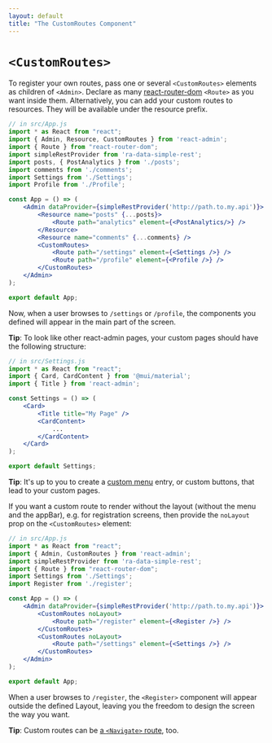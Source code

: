 ```yaml
---
layout: default
title: "The CustomRoutes Component"
---
```


# `<CustomRoutes>`

To register your own routes, pass one or several `<CustomRoutes>` elements as children of `<Admin>`. Declare as many [react-router-dom](https://reactrouter.com/docs/en/v6/api#routes-and-route) `<Route>` as you want inside them.
Alternatively, you can add your custom routes to resources. They will be available under the resource prefix.

```jsx
// in src/App.js
import * as React from "react";
import { Admin, Resource, CustomRoutes } from 'react-admin';
import { Route } from "react-router-dom";
import simpleRestProvider from 'ra-data-simple-rest';
import posts, { PostAnalytics } from './posts';
import comments from './comments';
import Settings from './Settings';
import Profile from './Profile';

const App = () => (
    <Admin dataProvider={simpleRestProvider('http://path.to.my.api')}>
        <Resource name="posts" {...posts}>
            <Route path="analytics" element={<PostAnalytics/>} />
        </Resource>
        <Resource name="comments" {...comments} />
        <CustomRoutes>
            <Route path="/settings" element={<Settings />} />
            <Route path="/profile" element={<Profile />} />
        </CustomRoutes>
    </Admin>
);

export default App;
```

Now, when a user browses to `/settings` or `/profile`, the components you defined will appear in the main part of the screen.

**Tip**: To look like other react-admin pages, your custom pages should have the following structure:

```jsx
// in src/Settings.js
import * as React from "react";
import { Card, CardContent } from '@mui/material';
import { Title } from 'react-admin';

const Settings = () => (
    <Card>
        <Title title="My Page" />
        <CardContent>
            ...
        </CardContent>
    </Card>
);

export default Settings;
```

**Tip**: It's up to you to create a [custom menu](./Theming.md#using-a-custom-menu) entry, or custom buttons, that lead to your custom pages.

If you want a custom route to render without the layout (without the menu and the appBar), e.g. for registration screens, then provide the `noLayout` prop on the `<CustomRoutes>` element:

```jsx
// in src/App.js
import * as React from "react";
import { Admin, CustomRoutes } from 'react-admin';
import simpleRestProvider from 'ra-data-simple-rest';
import { Route } from "react-router-dom";
import Settings from './Settings';
import Register from './register';

const App = () => (
    <Admin dataProvider={simpleRestProvider('http://path.to.my.api')}>
        <CustomRoutes noLayout>
            <Route path="/register" element={<Register />} />
        </CustomRoutes>
        <CustomRoutes noLayout>
            <Route path="/settings" element={<Settings />} />
        </CustomRoutes>
    </Admin>
);

export default App;
```

When a user browses to `/register`, the `<Register>` component will appear outside the defined Layout, leaving you the freedom to design the screen the way you want.

**Tip**: Custom routes can be [a `<Navigate>` route](https://reactrouter.com/docs/en/v6/api#navigate), too.

